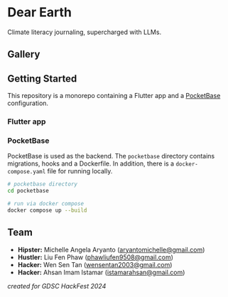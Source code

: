 # Dear Earth

Climate literacy journaling, supercharged with LLMs.

## Gallery

## Getting Started

This repository is a monorepo containing a Flutter app and a [PocketBase](https://github.com/pocketbase/pocketbase) configuration.

### Flutter app

### PocketBase

PocketBase is used as the backend. The `pocketbase` directory contains migrations, hooks and a Dockerfile. In addition, there is a `docker-compose.yaml` file for running locally.

```bash
# pocketbase directory
cd pocketbase

# run via docker compose
docker compose up --build
```

## Team

- **Hipster:** Michelle Angela Aryanto (aryantomichelle@gmail.com)
- **Hustler:** Liu Fen Phaw (phawliufen9508@gmail.com)
- **Hacker:** Wen Sen Tan (wensentan2003@gmail.com)
- **Hacker:** Ahsan Imam Istamar (istamarahsan@gmail.com)

*created for GDSC HackFest 2024*
